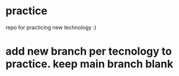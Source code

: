 # practice
repo for practicing new technology :)

# add new branch per tecnology to practice. keep main branch blank 